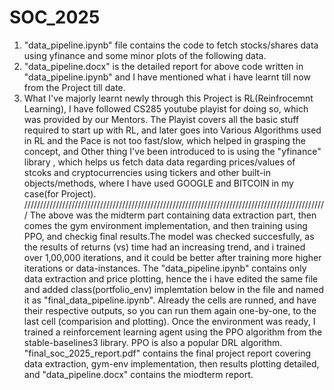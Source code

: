 # SOC_2025
1. "data_pipeline.ipynb" file contains the code to fetch stocks/shares data using yfinance and some minor plots of the following data.
2. "data_pipeline.docx"  is the detailed report for above code written in "data_pipeline.ipynb" and I have mentioned what i have learnt till now from the Project till date.
3. What I've majorly learnt newly through this Project is RL(Reinfrocemnt Learning), I have followed CS285 youtube playist for doing so, which was provided by our Mentors. The Playist covers all the basic stuff required to start up with RL, and later goes into Various Algorithms used in RL and the Pace is not too fast/slow, which helped in grasping the concept, and Other thing I've been introduced to is using the "yfinance" library , which helps us fetch data data regarding prices/values of stcoks and cryptocurrencies using tickers and other built-in objects/methods, where I have used GOOGLE and BITCOIN in my case(for Project).
////////////////////////////////////////////////////////////////////////////////////////////////
The above was the midterm part containing data extraction part, then comes the gym environment implementation, and then training using PPO, and checkig final results.The model was checked succesfully, as the results of returns (vs) time had an increasing trend, and i trained over 1,00,000 iterations, and  it could be better after training more higher iterations or data-instances. The "data_pipeline.ipynb" contains only data extraction and price plotting, hence the i have edited the same file and added class(portfolio_env) implemtation below in the file and named it as "final_data_pipeline.ipynb". Already the cells are runned, and have their respective outputs, so you can run them again one-by-one, to the last cell (comparision and plotting).  Once the environment was ready, I trained a reinforcement learning agent using the PPO algorithm from the stable-baselines3 library. PPO is also a popular DRL algorithm. "final_soc_2025_report.pdf"  contains the final project report covering data extraction, gym-env implementation, then results plotting detailed, and "data_pipeline.docx" contains the miodterm report.

